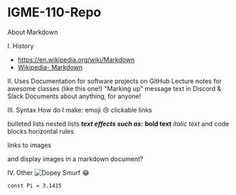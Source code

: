 # IGME-110-Repo

About Markdown

I. History
- https://en.wikipedia.org/wiki/Markdown
- [Wikipedia- Markdown](https://en.wikipedia.org/wiki/Markdown)

II. Uses
Documentation for software projects on GitHub
Lecture notes for awesome classes (like this one!)
"Marking up" message text in Discord & Slack
Documents about anything, for anyone!

III. Syntax
How do I make:
emoji
:cry:
clickable links

bulleted lists
nested lists
***text effects such as:***
**bold text**
*italic text*
and code blocks
horizontal rules

links to images

and display images in a markdown document?


IV. Other
![Dopey Smurf](https://vignette.wikia.nocookie.net/smurfs/images/0/0d/Dopey4.JPG/revision/latest/scale-to-width-down/240?cb=20180929070848)
:joy:

```const Pi = 3.1415```
